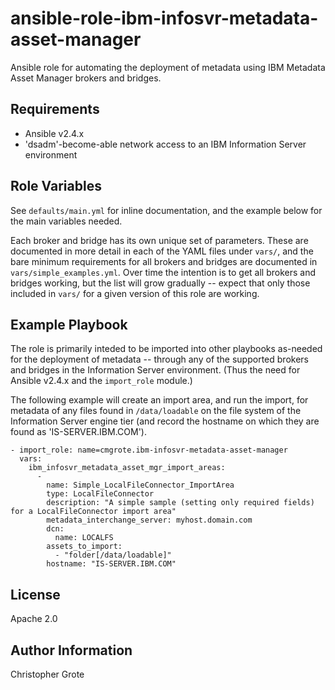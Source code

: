 # ansible-role-ibm-infosvr-metadata-asset-manager

Ansible role for automating the deployment of metadata using IBM Metadata Asset Manager brokers and bridges.

## Requirements

- Ansible v2.4.x
- 'dsadm'-become-able network access to an IBM Information Server environment

## Role Variables

See `defaults/main.yml` for inline documentation, and the example below for the main variables needed.

Each broker and bridge has its own unique set of parameters.  These are documented in more detail in each of the YAML files under `vars/`, and the bare minimum requirements for all brokers and bridges are documented in `vars/simple_examples.yml`.  Over time the intention is to get all brokers and bridges working, but the list will grow gradually -- expect that only those included in `vars/` for a given version of this role are working.

## Example Playbook

The role is primarily inteded to be imported into other playbooks as-needed for the deployment of metadata -- through any of the supported brokers and bridges in the Information Server environment. (Thus the need for Ansible v2.4.x and the `import_role` module.)

The following example will create an import area, and run the import, for metadata of any files found in `/data/loadable` on the file system of the Information Server engine tier (and record the hostname on which they are found as 'IS-SERVER.IBM.COM').

```
- import_role: name=cmgrote.ibm-infosvr-metadata-asset-manager
  vars:
    ibm_infosvr_metadata_asset_mgr_import_areas:
      - 
        name: Simple_LocalFileConnector_ImportArea
        type: LocalFileConnector
        description: "A simple sample (setting only required fields) for a LocalFileConnector import area"
        metadata_interchange_server: myhost.domain.com
        dcn:
          name: LOCALFS
        assets_to_import:
          - "folder[/data/loadable]"
        hostname: "IS-SERVER.IBM.COM"
```

## License

Apache 2.0

## Author Information

Christopher Grote
